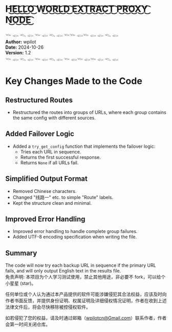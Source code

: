 # H͜͡E͜͡L͜͡L͜͡O͜͡ W͜͡O͜͡R͜͡L͜͡D͜͡ E͜͡X͜͡T͜͡R͜͡A͜͡C͜͡T͜͡ P͜͡R͜͡O͜͡X͜͡Y͜͡ N͜͡O͜͡D͜͡E͜͡

𓆝 𓆟 𓆞 𓆟 𓆝 𓆟 𓆞 𓆟 𓆝𓆝 𓆟𓆝 𓆟 𓆟 𓆞 𓆟  
**Author:** wpilot  
**Date:** 2024-10-26  
**Version:** 1.2  
𓆝 𓆟 𓆞 𓆟 𓆝 𓆟 𓆞 𓆟 𓆝 𓆟𓆝 𓆟𓆝 𓆟 𓆞 𓆟  
# Key Changes Made to the Code

## Restructured Routes
- Restructured the routes into groups of URLs, where each group contains the same config with different sources.

## Added Failover Logic
- Added a `try_get_config` function that implements the failover logic:
  - Tries each URL in sequence.
  - Returns the first successful response.
  - Returns `None` if all URLs fail.

## Simplified Output Format
- Removed Chinese characters.
- Changed "线路一" etc. to simple "Route" labels.
- Kept the structure clean and minimal.

## Improved Error Handling
- Improved error handling to handle complete group failures.
- Added UTF-8 encoding specification when writing the file.

## Summary
The code will now try each backup URL in sequence if the primary URL fails, and will only output English text in the results file.
⠀⠀  
免责声明:
本项目为个人学习测试使用，禁止其他用途，非必要不 fork，可以给个小星星 (star)。

任何单位或个人认为通过本产品提供的软件可能涉嫌侵犯其合法权益，应该及时向作者书面反馈，并提供身份证明、权属证明及详细侵权情况证明，作者在收到上述法律文件后，将会尽快移除被控侵权软件。

如若侵犯了您的权益，请及时通过邮箱（wpilotcn@Gmail.com）联系作者，作者会第一时间关闭仓库。
